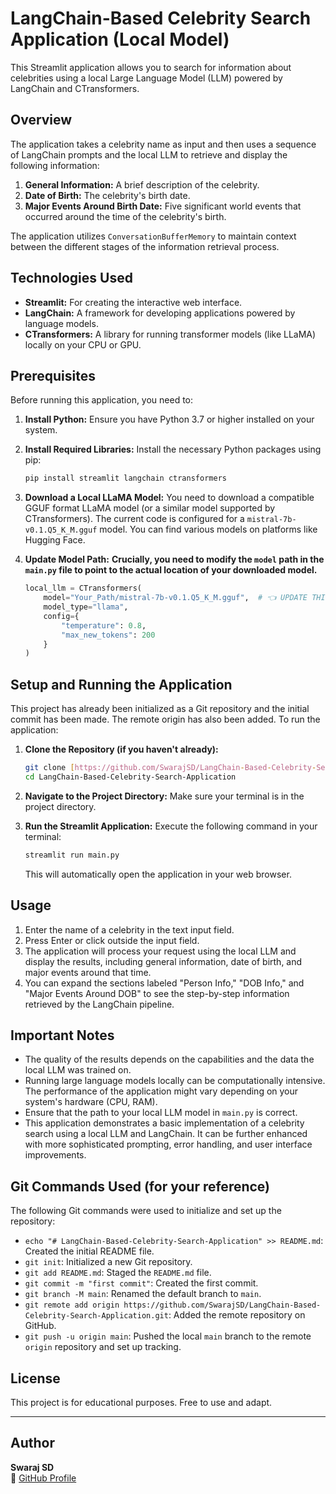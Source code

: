 # LangChain-Based Celebrity Search Application (Local Model)

This Streamlit application allows you to search for information about celebrities using a local Large Language Model (LLM) powered by LangChain and CTransformers.

## Overview

The application takes a celebrity name as input and then uses a sequence of LangChain prompts and the local LLM to retrieve and display the following information:

1.  **General Information:** A brief description of the celebrity.
2.  **Date of Birth:** The celebrity's birth date.
3.  **Major Events Around Birth Date:** Five significant world events that occurred around the time of the celebrity's birth.

The application utilizes `ConversationBufferMemory` to maintain context between the different stages of the information retrieval process.

## Technologies Used

* **Streamlit:** For creating the interactive web interface.
* **LangChain:** A framework for developing applications powered by language models.
* **CTransformers:** A library for running transformer models (like LLaMA) locally on your CPU or GPU.

## Prerequisites

Before running this application, you need to:

1.  **Install Python:** Ensure you have Python 3.7 or higher installed on your system.
2.  **Install Required Libraries:** Install the necessary Python packages using pip:
    ```bash
    pip install streamlit langchain ctransformers
    ```
3.  **Download a Local LLaMA Model:** You need to download a compatible GGUF format LLaMA model (or a similar model supported by CTransformers). The current code is configured for a `mistral-7b-v0.1.Q5_K_M.gguf` model. You can find various models on platforms like Hugging Face.
4.  **Update Model Path:** **Crucially, you need to modify the `model` path in the `main.py` file to point to the actual location of your downloaded model.**

    ```python
    local_llm = CTransformers(
        model="Your_Path/mistral-7b-v0.1.Q5_K_M.gguf",  # 👈 UPDATE THIS PATH
        model_type="llama",
        config={
            "temperature": 0.8,
            "max_new_tokens": 200
        }
    )
    ```

## Setup and Running the Application

This project has already been initialized as a Git repository and the initial commit has been made. The remote origin has also been added. To run the application:

1.  **Clone the Repository (if you haven't already):**
    ```bash
    git clone [https://github.com/SwarajSD/LangChain-Based-Celebrity-Search-Application.git](https://github.com/SwarajSD/LangChain-Based-Celebrity-Search-Application.git)
    cd LangChain-Based-Celebrity-Search-Application
    ```
2.  **Navigate to the Project Directory:** Make sure your terminal is in the project directory.
3.  **Run the Streamlit Application:** Execute the following command in your terminal:
    ```bash
    streamlit run main.py
    ```

    This will automatically open the application in your web browser.

## Usage

1.  Enter the name of a celebrity in the text input field.
2.  Press Enter or click outside the input field.
3.  The application will process your request using the local LLM and display the results, including general information, date of birth, and major events around that time.
4.  You can expand the sections labeled "Person Info," "DOB Info," and "Major Events Around DOB" to see the step-by-step information retrieved by the LangChain pipeline.

## Important Notes

* The quality of the results depends on the capabilities and the data the local LLM was trained on.
* Running large language models locally can be computationally intensive. The performance of the application might vary depending on your system's hardware (CPU, RAM).
* Ensure that the path to your local LLM model in `main.py` is correct.
* This application demonstrates a basic implementation of a celebrity search using a local LLM and LangChain. It can be further enhanced with more sophisticated prompting, error handling, and user interface improvements.

## Git Commands Used (for your reference)

The following Git commands were used to initialize and set up the repository:

* `echo "# LangChain-Based-Celebrity-Search-Application" >> README.md`: Created the initial README file.
* `git init`: Initialized a new Git repository.
* `git add README.md`: Staged the `README.md` file.
* `git commit -m "first commit"`: Created the first commit.
* `git branch -M main`: Renamed the default branch to `main`.
* `git remote add origin https://github.com/SwarajSD/LangChain-Based-Celebrity-Search-Application.git`: Added the remote repository on GitHub.
* `git push -u origin main`: Pushed the local `main` branch to the remote `origin` repository and set up tracking.

## License

This project is for educational purposes. Free to use and adapt.

---

## Author

**Swaraj SD**  
🔗 [GitHub Profile](https://github.com/SwarajSD)